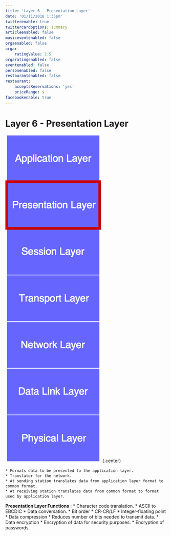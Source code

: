 ```yaml
---
title: 'Layer 6 - Presentation Layer'
date: '01/11/2018 1:35pm'
twitterenable: true
twittercardoptions: summary
articleenabled: false
musiceventenabled: false
orgaenabled: false
orga:
    ratingValue: 2.5
orgaratingenabled: false
eventenabled: false
personenabled: false
restaurantenabled: false
restaurant:
    acceptsReservations: 'yes'
    priceRange: $
facebookenable: true
---
```


# <a href="/network/foundations-of-networking-networking-basics/3-osi-model" class="nav-button transform"><span></span></a>Layer 6 - Presentation Layer

![](layer-6-osi.png?cropResize=500,500)   {.center}

```
* Formats data to be presented to the application layer.
* Translator for the network.
* At sending station translates data from application layer format to common format.
* At receiving station translates data from common format to format used by application layer.
```

**Presentation Layer Functions** :
	* Character code translation.
		* ASCII to EBCDIC
	* Data conversation.
		* Bit order
		* CR-CR/LF
		* Integer-floating point
	* Data compression
		* Reduces number of bits needed to transmit data.
	* Data encryption
		* Encryption of data for security purposes.
		* Encryption of passwords.